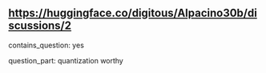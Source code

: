 ## https://huggingface.co/digitous/Alpacino30b/discussions/2

contains_question: yes

question_part: quantization worthy